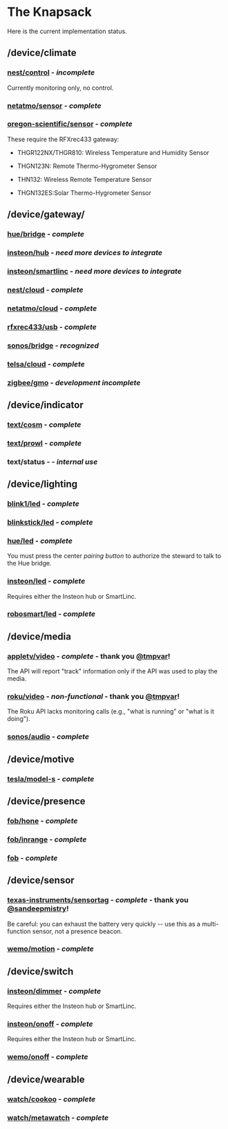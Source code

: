 # The Knapsack
Here is the current implementation status.

## /device/climate

### [nest/control](http://nest.com) - _incomplete_
Currently monitoring only, no control.

### [netatmo/sensor](http://www.netatmo.com) - _complete_

### [oregon-scientific/sensor](http://www.oregonscientificstore.com) - _complete_
These require the RFXrec433 gateway:

* THGR122NX/THGR810: Wireless Temperature and Humidity Sensor

* THGN123N: Remote Thermo-Hygrometer Sensor

* THN132: Wireless Remote Temperature Sensor

* THGN132ES:Solar Thermo-Hygrometer Sensor


## /device/gateway/

### [hue/bridge](http://www.meethue.com) - _complete_

### [insteon/hub](http://www.insteon.com/2242-222-insteon-hub.html) - _need more devices to integrate_

### [insteon/smartlinc](http://www.insteon.com/2412N-smartlinc-central-controller.html) - _need more devices to integrate_

### [nest/cloud](http://nest.com) - _complete_

### [netatmo/cloud](http://www.netatmo.com) - _complete_

### [rfxrec433/usb](http://www.rfxcom.com/store/Receivers/12113) - _complete_

### [sonos/bridge](http://www.sonos.com/system) - _recognized_

### [telsa/cloud](http://www.teslamotors.com/) - _complete_

### [zigbee/gmo](http://www.exegin.com/hardware/q53app.php) - _development incomplete_


## /device/indicator

### [text/cosm](http://xively.com) - _complete_

### [text/prowl](http://www.prowlapp.com) - _complete_

### text/status -  - _internal use_


## /device/lighting

### [blink1/led](http://thingm.com/products/blink-1.html) - _complete_

### [blinkstick/led](http://www.blinkstick.com) - _complete_

### [hue/led](http://www.meethue.com) - _complete_
You must press the center _pairing button_ to authorize the steward to talk to the Hue bridge.

### [insteon/led](http://www.insteon.com/bulb.html) - _complete_
Requires either the Insteon hub or SmartLinc.

### [robosmart/led](http://www.smarthome-labs.com) - _complete_


## /device/media

### [appletv/video](http://www.appletv.com/developer) - _complete_ - thank you [@tmpvar](https://github.com/tmpvar)!
The API will report "track" information only if the API was used to play the media.

### [roku/video](http://www.roku.com) - _non-functional_ - thank you [@tmpvar](https://github.com/tmpvar)!
The Roku API lacks monitoring calls (e.g., "what is running" or "what is it doing").

### [sonos/audio](http://www.sonos.com/system) - _complete_


## /device/motive

### [tesla/model-s](http://www.teslamotors.com/) - _complete_


## /device/presence

### [fob/hone](http://gethone.com) - _complete_

### [fob/inrange](http://www.usa.philips.com/c/App-enhanced-accessories/for-iphone-5-4s-the-new-ipad-aea1000_00/prd/en/) - _complete_

### [fob](http://www.hippih.com/hipkey) - _complete_


## /device/sensor

### [texas-instruments/sensortag](http://processors.wiki.ti.com/index.php/SensorTag_User_Guide) - _complete_ - thank you [@sandeepmistry](https://github.com/sandeepmistry)!
Be careful: you can exhaust the battery very quickly -- use this as a multi-function sensor, not a presence beacon.

### [wemo/motion](http://www.belkin.com/us/wemo-motion) - _complete_


## /device/switch

### [insteon/dimmer](http://www.insteon.com/2457D2-lamplinc-dual-band.html) - _complete_
Requires either the Insteon hub or SmartLinc.

### [insteon/onoff](http://www.insteon.com/2456s3-appliancelinc.html) - _complete_
Requires either the Insteon hub or SmartLinc.

### [wemo/onoff](http://www.belkin.com/us/wemo-switch) - _complete_


## /device/wearable

### [watch/cookoo](http://cookoowatch.com) - _complete_

### [watch/metawatch](http://shop.metawatch.com) - _complete_

